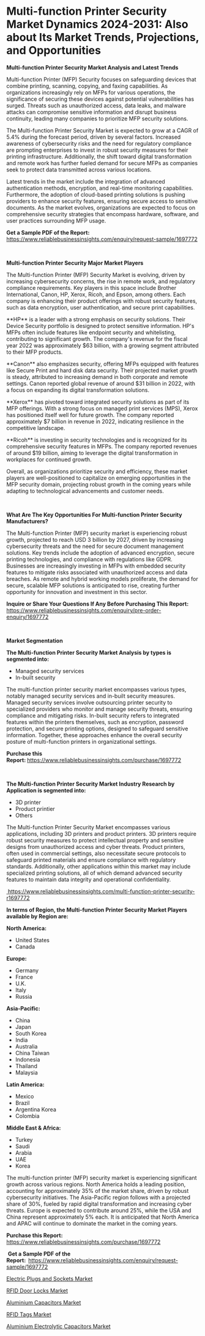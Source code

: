 <p><h1>Multi-function Printer Security Market Dynamics 2024-2031: Also about Its Market Trends, Projections, and Opportunities</h1></p><p><strong>Multi-function Printer Security Market Analysis and Latest Trends</strong></p>
<p><p>Multi-function Printer (MFP) Security focuses on safeguarding devices that combine printing, scanning, copying, and faxing capabilities. As organizations increasingly rely on MFPs for various operations, the significance of securing these devices against potential vulnerabilities has surged. Threats such as unauthorized access, data leaks, and malware attacks can compromise sensitive information and disrupt business continuity, leading many companies to prioritize MFP security solutions.</p><p>The Multi-function Printer Security Market is expected to grow at a CAGR of 5.4% during the forecast period, driven by several factors. Increased awareness of cybersecurity risks and the need for regulatory compliance are prompting enterprises to invest in robust security measures for their printing infrastructure. Additionally, the shift toward digital transformation and remote work has further fueled demand for secure MFPs as companies seek to protect data transmitted across various locations.</p><p>Latest trends in the market include the integration of advanced authentication methods, encryption, and real-time monitoring capabilities. Furthermore, the adoption of cloud-based printing solutions is pushing providers to enhance security features, ensuring secure access to sensitive documents. As the market evolves, organizations are expected to focus on comprehensive security strategies that encompass hardware, software, and user practices surrounding MFP usage.</p></p>
<p><strong>Get a Sample PDF of the Report:&nbsp;</strong> <a href="https://www.reliablebusinessinsights.com/enquiry/request-sample/1697772?utm_campaign=1873&utm_medium=2&utm_source=Github&utm_content=ia&utm_term=12122024&utm_id=multi-function-printer-security">https://www.reliablebusinessinsights.com/enquiry/request-sample/1697772</a></p>
<p>&nbsp;</p>
<p><strong>Multi-function Printer Security Major Market Players</strong></p>
<p><p>The Multi-function Printer (MFP) Security Market is evolving, driven by increasing cybersecurity concerns, the rise in remote work, and regulatory compliance requirements. Key players in this space include Brother International, Canon, HP, Xerox, Ricoh, and Epson, among others. Each company is enhancing their product offerings with robust security features, such as data encryption, user authentication, and secure print capabilities.</p><p>**HP** is a leader with a strong emphasis on security solutions. Their Device Security portfolio is designed to protect sensitive information. HP's MFPs often include features like endpoint security and whitelisting, contributing to significant growth. The company's revenue for the fiscal year 2022 was approximately $63 billion, with a growing segment attributed to their MFP products.</p><p>**Canon** also emphasizes security, offering MFPs equipped with features like Secure Print and hard disk data security. Their projected market growth is steady, attributed to increasing demand in both corporate and remote settings. Canon reported global revenue of around $31 billion in 2022, with a focus on expanding its digital transformation solutions.</p><p>**Xerox** has pivoted toward integrated security solutions as part of its MFP offerings. With a strong focus on managed print services (MPS), Xerox has positioned itself well for future growth. The company reported approximately $7 billion in revenue in 2022, indicating resilience in the competitive landscape.</p><p>**Ricoh** is investing in security technologies and is recognized for its comprehensive security features in MFPs. The company reported revenues of around $19 billion, aiming to leverage the digital transformation in workplaces for continued growth.</p><p>Overall, as organizations prioritize security and efficiency, these market players are well-positioned to capitalize on emerging opportunities in the MFP security domain, projecting robust growth in the coming years while adapting to technological advancements and customer needs.</p></p>
<p>&nbsp;</p>
<p><strong>What Are The Key Opportunities For Multi-function Printer Security Manufacturers?</strong></p>
<p><p>The Multi-function Printer (MFP) security market is experiencing robust growth, projected to reach USD 3 billion by 2027, driven by increasing cybersecurity threats and the need for secure document management solutions. Key trends include the adoption of advanced encryption, secure printing technologies, and compliance with regulations like GDPR. Businesses are increasingly investing in MFPs with embedded security features to mitigate risks associated with unauthorized access and data breaches. As remote and hybrid working models proliferate, the demand for secure, scalable MFP solutions is anticipated to rise, creating further opportunity for innovation and investment in this sector.</p></p>
<p><strong>Inquire or Share Your Questions If Any Before Purchasing This Report:</strong> <a href="https://www.reliablebusinessinsights.com/enquiry/pre-order-enquiry/1697772?utm_campaign=1873&utm_medium=2&utm_source=Github&utm_content=ia&utm_term=12122024&utm_id=multi-function-printer-security">https://www.reliablebusinessinsights.com/enquiry/pre-order-enquiry/1697772</a></p>
<p>&nbsp;</p>
<p><strong>Market Segmentation</strong></p>
<p><strong>The Multi-function Printer Security Market Analysis by types is segmented into:</strong></p>
<p><ul><li>Managed security services</li><li>In-built security</li></ul></p>
<p><p>The multi-function printer security market encompasses various types, notably managed security services and in-built security measures. Managed security services involve outsourcing printer security to specialized providers who monitor and manage security threats, ensuring compliance and mitigating risks. In-built security refers to integrated features within the printers themselves, such as encryption, password protection, and secure printing options, designed to safeguard sensitive information. Together, these approaches enhance the overall security posture of multi-function printers in organizational settings.</p></p>
<p><strong>Purchase this Report:&nbsp;</strong><a href="https://www.reliablebusinessinsights.com/purchase/1697772?utm_campaign=1873&utm_medium=2&utm_source=Github&utm_content=ia&utm_term=12122024&utm_id=multi-function-printer-security">https://www.reliablebusinessinsights.com/purchase/1697772</a></p>
<p>&nbsp;</p>
<p><strong>The Multi-function Printer Security Market Industry Research by Application is segmented into:</strong></p>
<p><ul><li>3D printer</li><li>Product printier</li><li>Others</li></ul></p>
<p><p>The Multi-function Printer Security Market encompasses various applications, including 3D printers and product printers. 3D printers require robust security measures to protect intellectual property and sensitive designs from unauthorized access and cyber threats. Product printers, often used in commercial settings, also necessitate secure protocols to safeguard printed materials and ensure compliance with regulatory standards. Additionally, other applications within this market may include specialized printing solutions, all of which demand advanced security features to maintain data integrity and operational confidentiality.</p></p>
<p><a href="https://www.reliablebusinessinsights.com/multi-function-printer-security-r1697772?utm_campaign=1873&utm_medium=2&utm_source=Github&utm_content=ia&utm_term=12122024&utm_id=multi-function-printer-security">&nbsp;https://www.reliablebusinessinsights.com/multi-function-printer-security-r1697772</a></p>
<p><strong>In terms of Region, the Multi-function Printer Security Market Players available by Region are:</strong></p>
<p>
    <p> <strong> North America: </strong>
        <ul>
            <li>United States</li>
            <li>Canada</li>
        </ul>
        </p> 
    <p> <strong> Europe: </strong>
        <ul>
            <li>Germany</li>
            <li>France</li>
            <li>U.K.</li>
            <li>Italy</li>
            <li>Russia</li>
        </ul>
        </p> 
    <p> <strong> Asia-Pacific: </strong>
        <ul>
            <li>China</li>
            <li>Japan</li>
            <li>South Korea</li>
            <li>India</li>
            <li>Australia</li>
            <li>China Taiwan</li>
            <li>Indonesia</li>
            <li>Thailand</li>
            <li>Malaysia</li>
        </ul>
        </p> 
    <p> <strong> Latin America: </strong>
        <ul>
            <li>Mexico</li>
            <li>Brazil</li>
            <li>Argentina Korea</li>
            <li>Colombia</li>
        </ul>
        </p> 
    <p> <strong> Middle East & Africa: </strong>
        <ul>
            <li>Turkey</li>
            <li>Saudi</li>
            <li>Arabia</li>
            <li>UAE</li>
            <li>Korea</li>
        </ul>
    </p>
    </p>
<p><p>The multi-function printer (MFP) security market is experiencing significant growth across various regions. North America holds a leading position, accounting for approximately 35% of the market share, driven by robust cybersecurity initiatives. The Asia-Pacific region follows with a projected share of 30%, fueled by rapid digital transformation and increasing cyber threats. Europe is expected to contribute around 25%, while the USA and China represent approximately 5% each. It is anticipated that North America and APAC will continue to dominate the market in the coming years.</p></p>
<p><strong>Purchase this Report: </strong><a href="https://www.reliablebusinessinsights.com/purchase/1697772?utm_campaign=1873&utm_medium=2&utm_source=Github&utm_content=ia&utm_term=12122024&utm_id=multi-function-printer-security">https://www.reliablebusinessinsights.com/purchase/1697772</a></p>
<p>&nbsp;<strong>Get a Sample PDF of the Report:&nbsp;&nbsp;</strong><a href="https://www.reliablebusinessinsights.com/enquiry/request-sample/1697772?utm_campaign=1873&utm_medium=2&utm_source=Github&utm_content=ia&utm_term=12122024&utm_id=multi-function-printer-security">https://www.reliablebusinessinsights.com/enquiry/request-sample/1697772</a></p>
<p><strong></strong></p>
<p><p><a href="https://www.linkedin.com/pulse/electric-plugs-sockets-market-size-grow-65-cagr-from-2024-vr0ke?utm_campaign=1873&utm_medium=2&utm_source=Github&utm_content=ia&utm_term=12122024&utm_id=multi-function-printer-security">Electric Plugs and Sockets Market</a></p><p><a href="https://www.linkedin.com/pulse/rfi-we-do-research-h82oe?utm_campaign=1873&utm_medium=2&utm_source=Github&utm_content=ia&utm_term=12122024&utm_id=multi-function-printer-security">RFID Door Locks Market</a></p><p><a href="https://www.linkedin.com/pulse/aluminium-capacitors-market-trends-growth-drivers-demand-supply-eww2e?utm_campaign=1873&utm_medium=2&utm_source=Github&utm_content=ia&utm_term=12122024&utm_id=multi-function-printer-security">Aluminium Capacitors Market</a></p><p><a href="https://www.linkedin.com/pulse/rfi-we-do-research-h82oe?utm_campaign=1873&utm_medium=2&utm_source=Github&utm_content=ia&utm_term=12122024&utm_id=multi-function-printer-security">RFID Tags Market</a></p><p><a href="https://www.linkedin.com/pulse/aluminium-electrolytic-capacitors-market-insights-cover-fmfhe?utm_campaign=1873&utm_medium=2&utm_source=Github&utm_content=ia&utm_term=12122024&utm_id=multi-function-printer-security">Aluminium Electrolytic Capacitors Market</a></p></p>